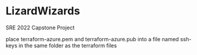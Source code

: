# LizardWizards
SRE 2022 Capstone Project

place terraform-azure.pem and terraform-azure.pub into a file named ssh-keys in the same folder as the terraform files



